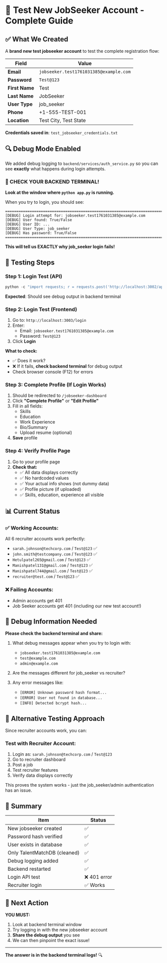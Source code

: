 # 🧪 Test New JobSeeker Account - Complete Guide

## ✅ What We Created

A **brand new test jobseeker account** to test the complete registration flow:

| Field | Value |
|-------|-------|
| **Email** | `jobseeker.test1761031385@example.com` |
| **Password** | `Test@123` |
| **First Name** | Test |
| **Last Name** | JobSeeker |
| **User Type** | job_seeker |
| **Phone** | +1-555-TEST-001 |
| **Location** | Test City, Test State |

**Credentials saved in**: `test_jobseeker_credentials.txt`

## 🔍 Debug Mode Enabled

We added debug logging to `backend/services/auth_service.py` so you can see **exactly** what happens during login attempts.

### 🎯 CHECK YOUR BACKEND TERMINAL!

**Look at the window where `python app.py` is running.**

When you try to login, you should see:
```
================================================================================
[DEBUG] Login attempt for: jobseeker.test1761031385@example.com
[DEBUG] User found: True/False
[DEBUG] User ID: ...
[DEBUG] User Type: job_seeker
[DEBUG] Has password: True/False
================================================================================
```

**This will tell us EXACTLY why job_seeker login fails!**

## 🧪 Testing Steps

### Step 1: Login Test (API)
```powershell
python -c "import requests; r = requests.post('http://localhost:3002/api/auth/login', json={'email': 'jobseeker.test1761031385@example.com', 'password': 'Test@123'}); print(f'Status: {r.status_code}')"
```

**Expected**: Should see debug output in backend terminal

### Step 2: Login Test (Frontend)

1. Go to: `http://localhost:3003/login`
2. Enter:
   - Email: `jobseeker.test1761031385@example.com`
   - Password: `Test@123`
3. Click **Login**

**What to check:**
- ✅ Does it work?
- ❌ If it fails, **check backend terminal** for debug output
- Check browser console (F12) for errors

### Step 3: Complete Profile (If Login Works)

1. Should be redirected to `/jobseeker-dashboard`
2. Click **"Complete Profile"** or **"Edit Profile"**
3. Fill in all fields:
   - Skills
   - Education
   - Work Experience
   - Bio/Summary
   - Upload resume (optional)
4. **Save** profile

### Step 4: Verify Profile Page

1. Go to your profile page
2. **Check that:**
   - ✅ All data displays correctly
   - ✅ No hardcoded values
   - ✅ Your actual info shows (not dummy data)
   - ✅ Profile picture (if uploaded)
   - ✅ Skills, education, experience all visible

## 📊 Current Status

### ✅ Working Accounts:
All 6 recruiter accounts work perfectly:
- `sarah.johnson@techcorp.com` / `Test@123` ✅
- `john.smith@testcompany.com` / `Test@123` ✅
- `Hetulpatel265@gmail.com` / `Test@123` ✅
- `Manishpatel131@gmail.com` / `Test@123` ✅
- `Manishpatel744@gmail.com` / `Test@123` ✅
- `recruiter@test.com` / `Test@123` ✅

### ❌ Failing Accounts:
- Admin accounts get 401
- Job Seeker accounts get 401 (including our new test account!)

## 🐛 Debug Information Needed

**Please check the backend terminal and share:**

1. What debug messages appear when you try to login with:
   - `jobseeker.test1761031385@example.com`
   - `test@example.com`
   - `admin@example.com`

2. Are the messages different for job_seeker vs recruiter?

3. Any error messages like:
   - `[ERROR] Unknown password hash format...`
   - `[ERROR] User not found in database...`
   - `[INFO] Detected bcrypt hash...`

## 🔧 Alternative Testing Approach

Since recruiter accounts work, you can:

### Test with Recruiter Account:
1. Login as: `sarah.johnson@techcorp.com` / `Test@123`
2. Go to recruiter dashboard
3. Post a job
4. Test recruiter features
5. Verify data displays correctly

This proves the system works - just the job_seeker/admin authentication has an issue.

## 📝 Summary

| Item | Status |
|------|--------|
| New jobseeker created | ✅ |
| Password hash verified | ✅ |
| User exists in database | ✅ |
| Only TalentMatchDB (cleaned) | ✅ |
| Debug logging added | ✅ |
| Backend restarted | ✅ |
| Login API test | ❌ 401 error |
| Recruiter login | ✅ Works |

## 🎯 Next Action

**YOU MUST:**
1. Look at backend terminal window
2. Try logging in with the new jobseeker account
3. **Share the debug output** you see
4. We can then pinpoint the exact issue!

---

**The answer is in the backend terminal logs!** 🔍


